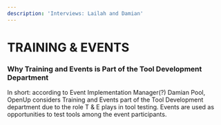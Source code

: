 ```yaml
---
description: 'Interviews: Lailah and Damian'
---
```


# TRAINING & EVENTS

###  Why Training and Events is Part of the Tool Development Department

In short: according to Event Implementation Manager\(?\) Damian Pool, OpenUp considers Training and Events part of the Tool Development department due to the role T & E plays in tool testing. Events are used as opportunities to test tools among the event participants. 



